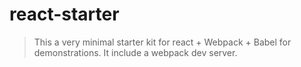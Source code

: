 # react-starter 

>This a very minimal starter kit for react + Webpack + Babel for demonstrations.
> It include a webpack dev server.


